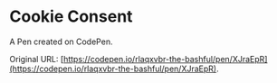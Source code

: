 # Cookie Consent

A Pen created on CodePen.

Original URL: [https://codepen.io/rlaqxvbr-the-bashful/pen/XJraEpR](https://codepen.io/rlaqxvbr-the-bashful/pen/XJraEpR).

